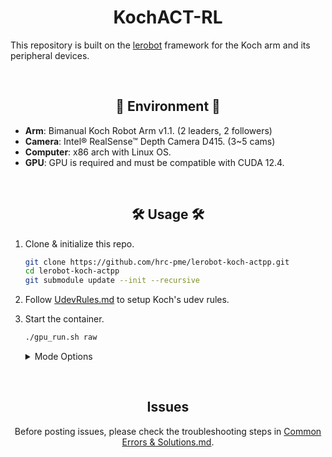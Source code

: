 # <div align="center"> KochACT-RL </div>

<p align="center">

This repository is built on the [lerobot](https://github.com/hrc-pme/lerobot/tree/33724a273dfa3a62b845cbbb030b21b71fc5d12b) framework for the Koch arm and its peripheral devices.

</p>

<br/>

##  <div align="center"> 🌱 Environment 🌱 </div>

* **Arm**: Bimanual Koch Robot Arm v1.1. (2 leaders, 2 followers)
* **Camera**: Intel® RealSense™ Depth Camera D415. (3~5 cams)
* **Computer**: x86 arch with Linux OS.
* **GPU**: GPU is required and must be compatible with CUDA 12.4.

<br/>

##  <div align="center"> 🛠️ Usage 🛠️ </div>

1. Clone & initialize this repo.
   
   ```bash
   git clone https://github.com/hrc-pme/lerobot-koch-actpp.git
   cd lerobot-koch-actpp
   git submodule update --init --recursive
   ```

2. Follow [UdevRules.md](/assets/README-udev.md) to setup Koch's udev rules.

3. Start the container.

   ```bash
   ./gpu_run.sh raw
   ```

   <details> 
      <summary> Mode Options </summary>

      - `raw`: Launch container without running any service.
      - `build`: Build ROS2 workspace.
      - `cali`: Calibrate Koch Robot Arm.
      - `teleop`: Teleoperate Koch Robot Arm.
      - `cam`: Launch all camera nodes.
      - `sync`: Teleoperate, launch camera nodes, and synchronize related topics.
      - `train`: Train with custom dataset.
      - `deploy`: Deploy trained model.
   </details>

<br/>

##  <div align="center"> Issues </div>

<p align="center">
  Before posting issues, please check the troubleshooting steps in  
  <a href="/assets/README-error.md">Common Errors & Solutions.md</a>.
</p>
